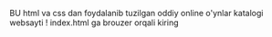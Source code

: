 BU html va css dan foydalanib tuzilgan oddiy online o'ynlar katalogi websayti !
index.html ga brouzer orqali kiring 

